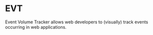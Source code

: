 # EVT
Event Volume Tracker allows web developers to (visually) track events occurring in web applications.
